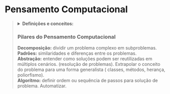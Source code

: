 # Pensamento Computacional

<blockquote>
  <details>
    <summary><strong>Definições e conceitos:</strong></summary>
    </br>
- Processo de pensamento envolvido na expressão de soluções em passos computacionais ou algoritmos que podem ser simplementados no computador.</br>
- Capacidade de sistematizar, representar, analisar e resolver problemas.</br>
- É aplicado para descrever, explicar e modelar o universo e seus processos complexos.</br>
- Pensar e resolver problemas usando quatro pilares: decomposição, padrão, abstração e algoritmo.</br>
- É sistemático e eficiente, entre humanos e máquinas, formulação e resolução de problemas, habilidade generalista.</br>
  </details>
   
### Pilares do Pensamento Computacional

**Decomposição:** dividir um problema complexo em subproblemas.</br>
**Padrões:** similaridades e diferenças entre os problemas.</br>
**Abstração:** entender como soluções podem ser reutilizadas em múltiplos cenários. (resolução de problemas).
Extrapolar o conceito do problema para uma forma generalista ( classes, métodos, herança, poliorfismo).</br>
**Algorítmo:** definir ordem ou sequência de passos para solução de problema. Automatizar.</br>

